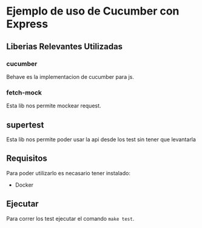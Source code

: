 # Ejemplo de uso de Cucumber con Express

## Liberias Relevantes Utilizadas

### cucumber
Behave es la implementacion de cucumber para js.

### fetch-mock
Esta lib nos permite mockear request.

## supertest
Esta lib nos permite poder usar la api desde los test sin tener que levantarla

## Requisitos
Para poder utilizarlo es necasario tener instalado:
- Docker

## Ejecutar 
Para correr los test ejecutar el comando ```make test```.
